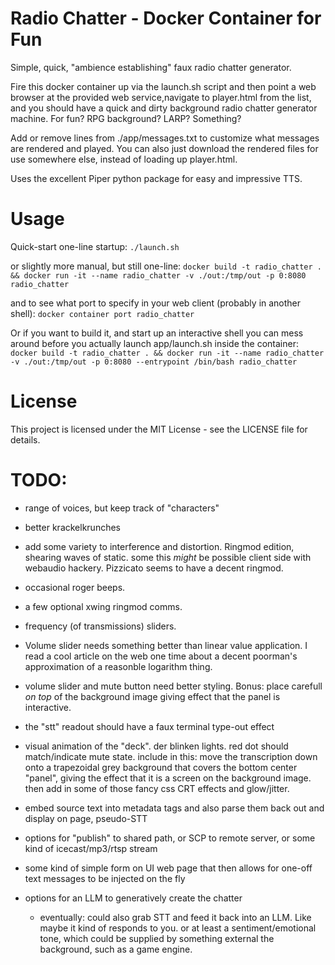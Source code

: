 # Radio Chatter - Docker Container for Fun
Simple, quick, "ambience establishing" faux radio chatter generator. 

Fire this docker container up via the launch.sh script and then point 
a web browser at the provided web service,navigate to player.html from 
the list, and you should have a quick and dirty background radio chatter 
generator machine. For fun? RPG background? LARP? Something?

Add or remove lines from ./app/messages.txt to customize what messages 
are rendered and played. You can also just download the rendered files
for use somewhere else, instead of loading up player.html.

Uses the excellent Piper python package for easy and impressive TTS.


# Usage
Quick-start one-line startup:
```./launch.sh```

or slightly more manual, but still one-line:
```docker build -t radio_chatter . && docker run -it --name radio_chatter -v ./out:/tmp/out -p 0:8080 radio_chatter```

and to see what port to specify in your web client (probably in another shell):
```docker container port radio_chatter```

Or if you want to build it, and start up an interactive shell you can mess around before you actually launch app/launch.sh inside the container:
```docker build -t radio_chatter . && docker run -it --name radio_chatter -v ./out:/tmp/out -p 0:8080 --entrypoint /bin/bash radio_chatter```


# License
This project is licensed under the MIT License - see the LICENSE file for details.


# TODO:
 - range of voices, 
	but keep track of "characters"

 - better krackelkrunches

 - add some variety to interference and distortion. Ringmod edition, shearing waves of static. 
	some this *might* be possible client side with webaudio hackery. Pizzicato seems to have a decent ringmod.

 - occasional roger beeps.

 - a few optional xwing ringmod comms. 

 - frequency (of transmissions) sliders. 

 - Volume slider needs something better than linear value application. I read a cool article on the web one time about a decent poorman's approximation of a reasonble logarithm thing.

 - volume slider and mute button need better styling. Bonus: place carefull *on top* of the background image giving effect that the panel is interactive.

 - the "stt" readout should have a faux terminal type-out effect

 - visual animation of the "deck". der blinken lights.
	red dot should match/indicate mute state.
	include in this: move the transcription down onto a trapezoidal grey background that covers the bottom center "panel", giving the effect that it is a screen on the background image.
	then add in some of those fancy css CRT effects and glow/jitter.

 - embed source text into metadata tags and also parse them back out and display on page, pseudo-STT

 - options for "publish" to shared path, or SCP to remote server, or some kind of icecast/mp3/rtsp stream

 - some kind of simple form on UI web page that then allows for one-off text messages to be injected on the fly

 - options for an LLM to generatively create the chatter
	- eventually: could also grab STT and feed it back into an LLM. Like maybe it kind of responds to you. or at least a sentiment/emotional tone, which could be supplied by something external the background, such as a game engine.

